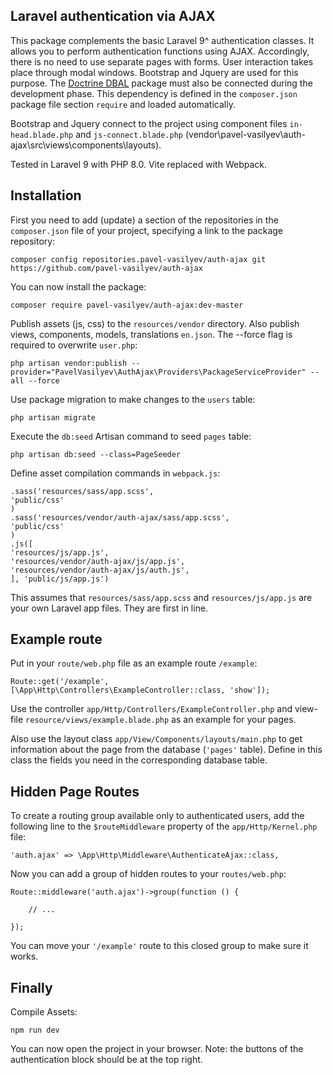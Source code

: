 ## Laravel authentication via AJAX

This package complements the basic Laravel 9^ authentication classes. It allows you to perform authentication functions using AJAX. Accordingly, there is no need to use separate pages with forms. User interaction takes place through modal windows. Bootstrap and Jquery are used for this purpose. The [Doctrine DBAL](https://github.com/doctrine/dbal) package must also be connected during the development phase. This dependency is defined in the `composer.json` package file section `require` and loaded automatically.

Bootstrap and Jquery connect to the project using component files `in-head.blade.php` and `js-connect.blade.php` (vendor\pavel-vasilyev\auth-ajax\src\views\components\layouts).

Tested in Laravel 9 with PHP 8.0. Vite replaced with Webpack.

## Installation

First you need to add (update) a section of the repositories in the `composer.json` file of your project, specifying a link to the package repository:

```shell
composer config repositories.pavel-vasilyev/auth-ajax git https://github.com/pavel-vasilyev/auth-ajax
```
You can now install the package:

```shell
composer require pavel-vasilyev/auth-ajax:dev-master
```

Publish assets (js, css) to the `resources/vendor` directory. Also publish views, components, models, translations `en.json`. The --force flag is required to overwrite `user.php`:

```shell
php artisan vendor:publish --provider="PavelVasilyev\AuthAjax\Providers\PackageServiceProvider" --all --force
```

Use package migration to make changes to the `users` table:

```shell
php artisan migrate
```

Execute the `db:seed` Artisan command to seed `pages` table:

```shell
php artisan db:seed --class=PageSeeder
```

Define asset compilation commands in `webpack.js`:

```shell
.sass('resources/sass/app.scss',
'public/css'
)
.sass('resources/vendor/auth-ajax/sass/app.scss',
'public/css'
)
.js([
'resources/js/app.js',
'resources/vendor/auth-ajax/js/app.js',
'resources/vendor/auth-ajax/js/auth.js',
], 'public/js/app.js')
```
This assumes that `resources/sass/app.scss` and `resources/js/app.js` are your own Laravel app files. They are first in line.

## Example route
Put in your `route/web.php` file as an example route `/example`:
```shell
Route::get('/example', [\App\Http\Controllers\ExampleController::class, 'show']);
```
Use the controller `app/Http/Controllers/ExampleController.php` and view-file `resource/views/example.blade.php` as an example for your pages.

Also use the layout class `app/View/Components/layouts/main.php` to get information about the page from the database (`'pages'` table).
Define in this class the fields you need in the corresponding database table.

## Hidden Page Routes

To create a routing group available only to authenticated users, add the following line to the `$routeMiddleware` property of the `app/Http/Kernel.php` file:
```shell
'auth.ajax' => \App\Http\Middleware\AuthenticateAjax::class,
```
Now you can add a group of hidden routes to your `routes/web.php`:
```shell
Route::middleware('auth.ajax')->group(function () {

    // ...

});
```
You can move your `'/example'` route to this closed group to make sure it works. 

## Finally
Compile Assets:
```shell
npm run dev
```
You can now open the project in your browser. 
Note: the buttons of the authentication block should be at the top right.
